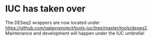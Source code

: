 IUC has taken over
==================

The DESeq2 wrappers are now located under https://github.com/galaxyproject/tools-iuc/tree/master/tools/deseq2.
Maintenance and development will happen under the IUC umbrella!
